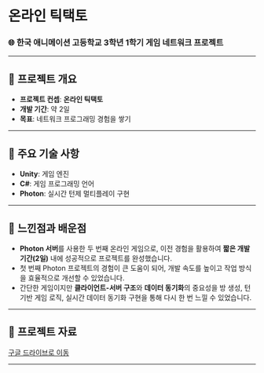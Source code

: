 # 온라인 틱택토

### 🌐 한국 애니메이션 고등학교 3학년 1학기 게임 네트워크 프로젝트

---

## 📌 프로젝트 개요
- **프로젝트 컨셉**: **온라인 틱택토**
- **개발 기간**: 약 2일
- **목표**: 네트워크 프로그래밍 경험을 쌓기

---

## 🔑 주요 기술 사항
- **Unity**: 게임 엔진
- **C#**: 게임 프로그래밍 언어
- **Photon**: 실시간 턴제 멀티플레이 구현

---

## 🤔 느낀점과 배운점
- **Photon 서버**를 사용한 두 번째 온라인 게임으로, 이전 경험을 활용하여 **짧은 개발 기간(2일)** 내에 성공적으로 프로젝트를 완성했습니다.
- 첫 번째 Photon 프로젝트의 경험이 큰 도움이 되어, 개발 속도를 높이고 작업 방식을 효율적으로 개선할 수 있었습니다.
- 간단한 게임이지만 **클라이언트-서버 구조**와 **데이터 동기화**의 중요성을 방 생성, 턴 기반 게임 로직, 실시간 데이터 동기화 구현을 통해 다시 한 번 느낄 수 있었습니다.
  

---

## 📄 프로젝트 자료
[구글 드라이브로 이동](https://drive.google.com/drive/folders/1xMq0yV-VI4fAOsHITTONWlk5Rzg0kRPE?usp=drive_link)

---
